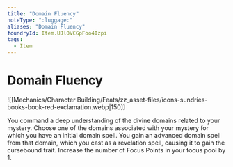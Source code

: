 ```yaml
---
title: "Domain Fluency"
noteType: ":luggage:"
aliases: "Domain Fluency"
foundryId: Item.UJl0VCGpFoo4Izpi
tags:
  - Item
---
```


# Domain Fluency
![[Mechanics/Character Building/Feats/zz_asset-files/icons-sundries-books-book-red-exclamation.webp|150]]

You command a deep understanding of the divine domains related to your mystery. Choose one of the domains associated with your mystery for which you have an initial domain spell. You gain an advanced domain spell from that domain, which you cast as a revelation spell, causing it to gain the cursebound trait. Increase the number of Focus Points in your focus pool by 1.
